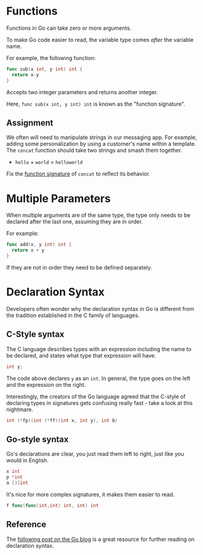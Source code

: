# Functions

Functions in Go can take zero or more arguments.

To make Go code easier to read, the variable type comes *after* the variable name.

For example, the following function:

```go
func sub(x int, y int) int {
  return x-y
}
```

Accepts two integer parameters and returns another integer.

Here, `func sub(x int, y int) int` is known as the "function signature".

## Assignment

We often will need to manipulate strings in our messaging app. For example, adding some personalization by using a customer's name within a template. The `concat` function should take two strings and smash them together.

* `hello` + `world` = `helloworld`

Fix the [function signature](https://www.devx.com/open-source-zone/programming-basics-the-function-signature/#:~:text=A%20function%20signature%20includes%20the%20function%20name%2C%20its%20arguments%2C%20and%20in%20some%20languages%2C%20the%20return%20type.) of `concat` to reflect its behavior.


# Multiple Parameters

When multiple arguments are of the same type, the type only needs to be declared after the last one, assuming they are in order.

For example:

```go
func add(x, y int) int {
  return x + y
}
```

If they are not in order they need to be defined separately.


# Declaration Syntax

Developers often wonder why the declaration syntax in Go is different from the tradition established in the C family of languages.

## C-Style syntax

The C language describes types with an expression including the name to be declared, and states what type that expression will have.

```c
int y;
```

The code above declares `y` as an `int`. In general, the type goes on the left and the expression on the right.

Interestingly, the creators of the Go language agreed that the C-style of declaring types in signatures gets confusing really fast - take a look at this nightmare.

```c
int (*fp)(int (*ff)(int x, int y), int b)
```

## Go-style syntax

Go's declarations are clear, you just read them left to right, just like you would in English.

```go
x int
p *int
a [3]int
```

It's nice for more complex signatures, it makes them easier to read.

```go
f func(func(int,int) int, int) int
```

## Reference

The [following post on the Go blog](https://blog.golang.org/declaration-syntax) is a great resource for further reading on declaration syntax.
